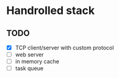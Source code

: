 # Handrolled stack

## TODO
- [x] TCP client/server with custom protocol
- [ ] web server
- [ ] in memory cache
- [ ] task queue
